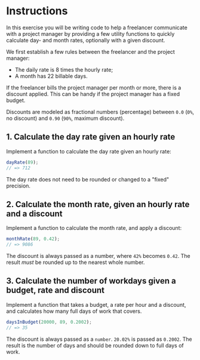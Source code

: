 # Instructions

In this exercise you will be writing code to help a freelancer communicate with a project manager by providing a few utility functions to quickly calculate day- and month rates, optionally with a given discount.

We first establish a few rules between the freelancer and the project manager:

- The daily rate is 8 times the hourly rate;
- A month has 22 billable days.

If the freelancer bills the project manager per month or more, there is a discount applied. This can be handy if the project manager has a fixed budget.

Discounts are modeled as fractional numbers (percentage) between `0.0` (`0%`, no discount) and `0.90` (`90%`, maximum discount).

## 1. Calculate the day rate given an hourly rate

Implement a function to calculate the day rate given an hourly rate:

```javascript
dayRate(89);
// => 712
```

The day rate does not need to be rounded or changed to a "fixed" precision.

## 2. Calculate the month rate, given an hourly rate and a discount

Implement a function to calculate the month rate, and apply a discount:

```javascript
monthRate(89, 0.42);
// => 9086
```

The discount is always passed as a number, where `42%` becomes `0.42`. The result _must_ be rounded up to the nearest whole number.

## 3. Calculate the number of workdays given a budget, rate and discount

Implement a function that takes a budget, a rate per hour and a discount, and calculates how many full days of work that covers.

```javascript
daysInBudget(20000, 89, 0.2002);
// => 35
```

The discount is always passed as a `number`. `20.02%` is passed as `0.2002`. The result is the number of days and should be rounded down to full days of work.
